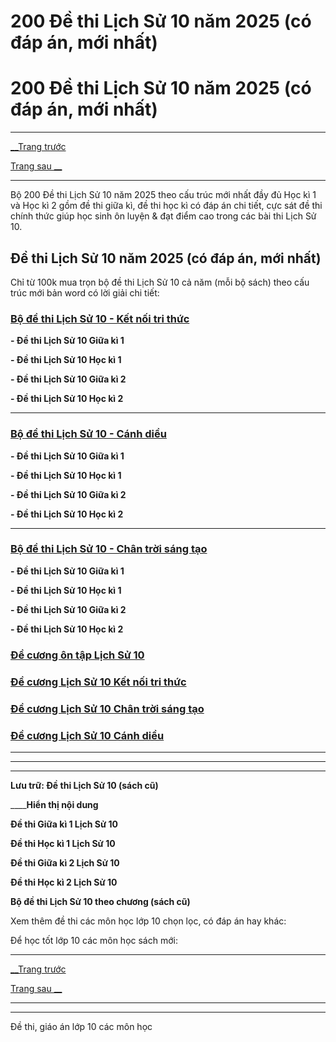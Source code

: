 # 200 Đề thi Lịch Sử 10 năm 2025 (có đáp án, mới nhất)

# 200 Đề thi Lịch Sử 10 năm 2025 (có đáp án, mới nhất)

* * *

[__Trang trước](https://vietjack.com/de-kiem-tra-lop-10/index.jsp)

[Trang sau __](https://vietjack.com/de-kiem-tra-lop-10/de-kiem-tra-1-tiet-lich-su-10-hoc-ki-1.jsp)

* * *

Bộ 200 Đề thi Lịch Sử 10 năm 2025 theo cấu trúc mới nhất đầy đủ Học kì 1 và Học kì 2 gồm đề thi giữa kì, đề thi học kì có đáp án chi tiết, cực sát đề thi chính thức giúp học sinh ôn luyện & đạt điểm cao trong các bài thi Lịch Sử 10.

## Đề thi Lịch Sử 10 năm 2025 (có đáp án, mới nhất)

Chỉ từ 100k mua trọn bộ đề thi Lịch Sử 10 cả năm (mỗi bộ sách) theo cấu trúc mới bản word có lời giải chi tiết:

### [**Bộ đề thi Lịch Sử 10 - Kết nối tri thức**](https://vietjack.com/de-kiem-tra-lop-10/bo-de-thi-lich-su-lop-10-ket-noi-tri-thuc.jsp)

**\- Đề thi Lịch Sử 10 Giữa kì 1**

**\- Đề thi Lịch Sử 10 Học kì 1**

**\- Đề thi Lịch Sử 10 Giữa kì 2**

**\- Đề thi Lịch Sử 10 Học kì 2**

* * *

### [**Bộ đề thi Lịch Sử 10 - Cánh diều**](https://vietjack.com/de-kiem-tra-lop-10/bo-de-thi-lich-su-lop-10-canh-dieu.jsp)

**\- Đề thi Lịch Sử 10 Giữa kì 1**

**\- Đề thi Lịch Sử 10 Học kì 1**

**\- Đề thi Lịch Sử 10 Giữa kì 2**

**\- Đề thi Lịch Sử 10 Học kì 2**

* * *

### [**Bộ đề thi Lịch Sử 10 - Chân trời sáng tạo**](https://vietjack.com/de-kiem-tra-lop-10/bo-de-thi-lich-su-lop-10-chan-troi-sang-tao.jsp)

**\- Đề thi Lịch Sử 10 Giữa kì 1**

**\- Đề thi Lịch Sử 10 Học kì 1**

**\- Đề thi Lịch Sử 10 Giữa kì 2**

**\- Đề thi Lịch Sử 10 Học kì 2**

### [**Đề cương ôn tập Lịch Sử 10**](https://vietjack.com/de-kiem-tra-lop-10/de-cuong-lich-su-lop-10.jsp)

### [**Đề cương Lịch Sử 10 Kết nối tri thức**](https://vietjack.com/de-kiem-tra-lop-10/de-cuong-lich-su-lop-10-ket-noi-tri-thuc.jsp)

### [**Đề cương Lịch Sử 10 Chân trời sáng tạo**](https://vietjack.com/de-kiem-tra-lop-10/de-cuong-lich-su-lop-10-chan-troi-sang-tao.jsp)

### [**Đề cương Lịch Sử 10 Cánh diều**](https://vietjack.com/de-kiem-tra-lop-10/de-cuong-lich-su-lop-10-canh-dieu.jsp)

* * *

* * *

* * *

**Lưu trữ: Đề thi Lịch Sử 10 (sách cũ)**

____**Hiển thị nội dung**

**Đề thi Giữa kì 1 Lịch Sử 10**

**Đề thi Học kì 1 Lịch Sử 10**

**Đề thi Giữa kì 2 Lịch Sử 10**

**Đề thi Học kì 2 Lịch Sử 10**

**Bộ đề thi Lịch Sử 10 theo chương (sách cũ)**

Xem thêm đề thi các môn học lớp 10 chọn lọc, có đáp án hay khác:

Để học tốt lớp 10 các môn học sách mới:

* * *

[__Trang trước](https://vietjack.com/de-kiem-tra-lop-10/index.jsp)

[Trang sau __](https://vietjack.com/de-kiem-tra-lop-10/de-kiem-tra-1-tiet-lich-su-10-hoc-ki-1.jsp)

* * *

* * *

Đề thi, giáo án lớp 10 các môn học
